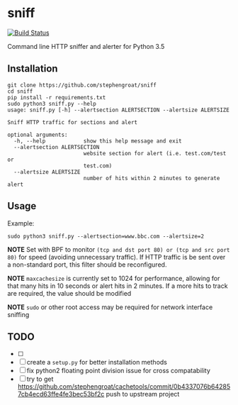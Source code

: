 # sniff
[![Build Status](https://travis-ci.com/stephengroat/sniff.svg?branch=master)](https://travis-ci.com/stephengroat/sniff)

Command line HTTP sniffer and alerter for Python 3.5

## Installation

```
git clone https://github.com/stephengroat/sniff
cd sniff
pip install -r requirements.txt
sudo python3 sniff.py --help
usage: sniff.py [-h] --alertsection ALERTSECTION --alertsize ALERTSIZE

Sniff HTTP traffic for sections and alert

optional arguments:
  -h, --help            show this help message and exit
  --alertsection ALERTSECTION
                        website section for alert (i.e. test.com/test or
                        test.com)
  --alertsize ALERTSIZE
                        number of hits within 2 minutes to generate alert
```

## Usage

Example:

```
sudo python3 sniff.py --alertsection=www.bbc.com --alertsize=2
```

**NOTE** Set with BPF to monitor `(tcp and dst port 80) or (tcp and src port 80)` for speed (avoiding unnecessary traffic). If HTTP traffic is be sent over a non-standard port, this filter should be reconfigured.

**NOTE** `maxcachesize` is currently set to 1024 for performance, allowing for that many hits in 10 seconds or alert hits in 2 minutes. If a more hits to track are required, the value should be modified

**NOTE** `sudo` or other root access may be required for network interface sniffing

## TODO

- [ ] 
- [ ] create a `setup.py` for better installation methods
- [ ] fix python2 floating point division issue for cross compatability
- [ ] try to get https://github.com/stephengroat/cachetools/commit/0b4337076b642857cb4ecd63ffe4fe3bec53bf2c push to upstream project
